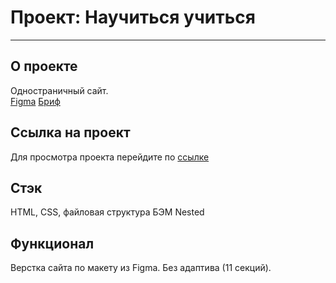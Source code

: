 # Проект: Научиться учиться
------
## О проекте
Одностраничный сайт.  
[Figma]([https://www.figma.com/file/QM6Z5XGSrHnQ5GnSpIl1yE/Sprint-3_-Russia-_-desktop-%2B-mobile-(Copy)?node-id=62863%3A870](https://www.figma.com/proto/4Xj9xAwUzLNv6W7AEVcMnx/long-brief?page-id=0%3A1&node-id=11900%3A243&viewport=241%2C48%2C0.09&scaling=min-zoom))
[Бриф](https://code.s3.yandex.net/web-plus/project-1/sprint-2-brief.pdf)

## Ссылка на проект
Для просмотра проекта перейдите по [ссылке](https://kapitan4ever.github.io/learn-to-learn/)

## Стэк
HTML, CSS, файловая структура БЭМ Nested

## Функционал
Верстка сайта по макету из Figma. Без адаптива (11 секций).

